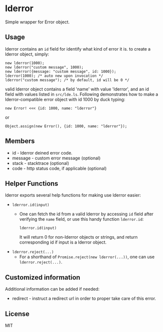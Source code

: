 # lderror

Simple wrapper for Error object.

## Usage

lderror contains an `id` field for identify what kind of error it is. to create a lderror object, simply:

    new lderror(1000);
    new lderror("custom message", 1000);
    new lderror({message: "custom message", id: 1000});
    lderror(1000); /* auto new upon invocation */
    lderror("custom message"); /* by default, id will be 0 */

valid lderror object contains a field 'name' with value 'lderror', and an id field with values listed in `src/lde.ls`. Following demonstrates how to make a lderror-compatible error object with id 1000 by duck typing:

    new Error! <<< {id: 1000, name: "lderror"}

or

    Object.assign(new Error(), {id: 1000, name: "lderror"});


## Members

 * id - lderror deined error code.
 * message - custom error message (optional)
 * stack - stacktrace (optional)
 * code - http status code, if applicable (optional)


## Helper Functions

lderror exports several help functions for making use lderror easier:

 * `lderror.id(input)`
   - One can fetch the id from a valid lderror by accessing `id` field after verifying the `name` field, or use this handy function `lderror.id`:

         lderror.id(input)

     It will return 0 for non-lderror objects or strings, and return corresponding id if input is a lderror object.
 * `lderror.reject(...)`
   - For a shorthand of `Promise.reject(new lderror(...))`, one can use `lderror.reject(...)`.


## Customized information

Additional information can be added if needed:

 - redirect - instruct a redirect url in order to proper take care of this error. 


## License

MIT
